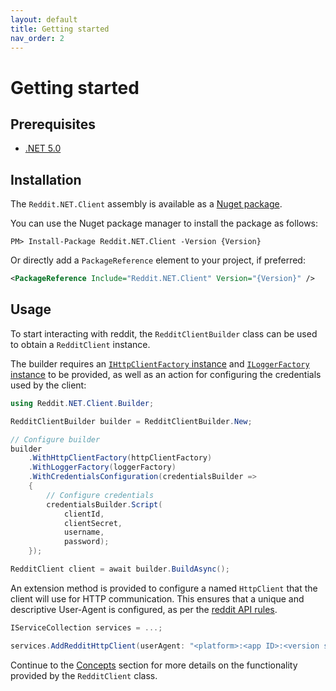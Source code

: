 ```yaml
---
layout: default
title: Getting started
nav_order: 2
---
```


# Getting started

## Prerequisites

- [.NET 5.0](https://dotnet.microsoft.com/download/dotnet/5.0)

## Installation

The `Reddit.NET.Client` assembly is available as a [Nuget package](https://www.nuget.org/packages/Reddit.NET.Client).

You can use the Nuget package manager to install the package as follows:

```console
PM> Install-Package Reddit.NET.Client -Version {Version}
```

Or directly add a `PackageReference` element to your project, if preferred:

```xml
<PackageReference Include="Reddit.NET.Client" Version="{Version}" />
```

## Usage

To start interacting with reddit, the `RedditClientBuilder` class can be used to obtain a `RedditClient` instance.

The builder requires an [`IHttpClientFactory` instance](https://docs.microsoft.com/en-us/dotnet/api/system.net.http.ihttpclientfactory?view=dotnet-plat-ext-5.0) and [`ILoggerFactory` instance](https://docs.microsoft.com/en-us/dotnet/api/microsoft.extensions.logging.iloggerfactory?view=dotnet-plat-ext-5.0) to be provided, as well as an action for configuring the credentials used by the client:

```cs
using Reddit.NET.Client.Builder;

RedditClientBuilder builder = RedditClientBuilder.New;

// Configure builder
builder
    .WithHttpClientFactory(httpClientFactory)
    .WithLoggerFactory(loggerFactory)                
    .WithCredentialsConfiguration(credentialsBuilder => 
    {                    
        // Configure credentials
        credentialsBuilder.Script(
            clientId,
            clientSecret,
            username,
            password);        
    });

RedditClient client = await builder.BuildAsync();
```

An extension method is provided to configure a named `HttpClient` that the client will use for HTTP communication. This ensures that a unique and descriptive User-Agent is configured, as per the [reddit API rules](https://github.com/reddit-archive/reddit/wiki/API#rules).

```cs
IServiceCollection services = ...;

services.AddRedditHttpClient(userAgent: "<platform>:<app ID>:<version string> (by /u/<reddit username>)");
```

Continue to the [Concepts](./concepts.md) section for more details on the functionality provided by the `RedditClient` class.
